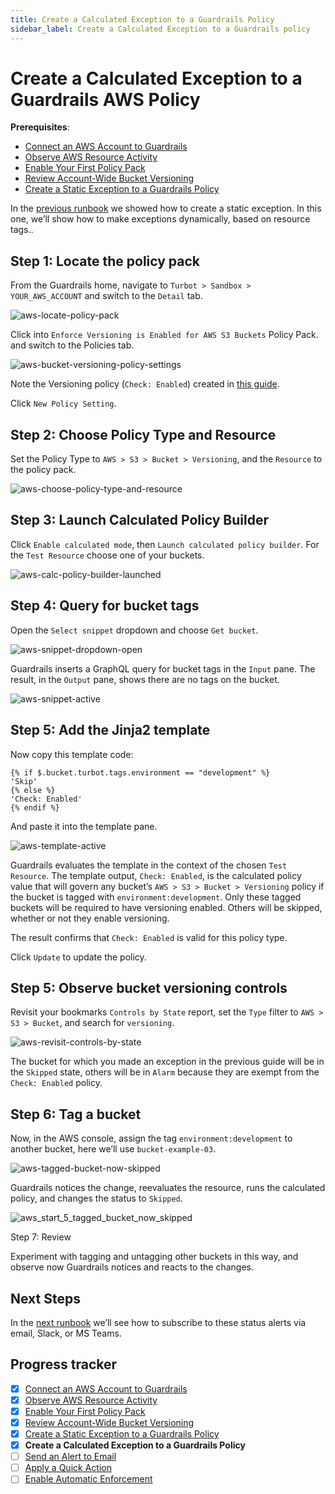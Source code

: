 ```yaml
---
title: Create a Calculated Exception to a Guardrails Policy
sidebar_label: Create a Calculated Exception to a Guardrails policy
---
```



# Create a Calculated Exception to a Guardrails AWS Policy

**Prerequisites**:   
  
- [Connect an AWS Account to Guardrails](/guardrails/docs/getting-started/getting-started-aws/connect-an-account/)
- [Observe AWS Resource Activity](/guardrails/docs/getting-started/getting-started-aws/observe-aws-activity/)
- [Enable Your First Policy Pack](/guardrails/docs/getting-started/getting-started-aws/enable-policy-pack/)
- [Review Account-Wide Bucket Versioning](/guardrails/docs/getting-started/getting-started-aws/review-account-wide/)
- [Create a Static Exception to a Guardrails Policy](/guardrails/docs/getting-started/getting-started-aws/create-static-exception/)


In the [previous runbook](guardrails/docs/getting-started/getting-started-aws/create_static_exception) we showed how to create a static exception. In this one, we’ll show how to make exceptions dynamically, based on resource tags..

## Step 1: Locate the policy pack

From the Guardrails home, navigate to `Turbot > Sandbox > YOUR_AWS_ACCOUNT` and switch to the `Detail` tab.
<p><img alt="aws-locate-policy-pack" src="/images/docs/guardrails/getting-started/getting-started-aws/create-calculated-exception/aws-locate-policy-pack.png"/></p>

  
  
Click into `Enforce Versioning is Enabled for AWS S3 Buckets` Policy Pack. and switch to the Policies tab.
<p><img alt="aws-bucket-versioning-policy-settings" src="/images/docs/guardrails/getting-started/getting-started-aws/create-calculated-exception/aws-bucket-versioning-policy-settings.png"/></p>

Note the Versioning policy (`Check: Enabled`) created in [this guide](/guardrails/docs/getting-started/getting-started-aws/enable-policy-pack).   
  
Click `New Policy Setting`.

## Step 2: Choose Policy Type and Resource

Set the Policy Type to `AWS > S3 > Bucket > Versioning`, and the `Resource` to the policy pack.
<p><img alt="aws-choose-policy-type-and-resource" src="/images/docs/guardrails/getting-started/getting-started-aws/create-calculated-exception/aws-choose-policy-type-and-resource.png"/></p>

## Step 3: Launch Calculated Policy Builder

Click `Enable calculated mode`, then `Launch calculated policy builder`. For the `Test Resource` choose one of your buckets.
<p><img alt="aws-calc-policy-builder-launched" src="/images/docs/guardrails/getting-started/getting-started-aws/create-calculated-exception/aws-calc-policy-builder-launched.png"/></p>

## Step 4: Query for bucket tags

Open the `Select snippet` dropdown and choose `Get bucket`.
<p><img alt="aws-snippet-dropdown-open" src="/images/docs/guardrails/getting-started/getting-started-aws/create-calculated-exception/aws-snippet-dropdown-open.png"/></p>  
  
Guardrails inserts a GraphQL query for bucket tags in the `Input` pane. The result, in the `Output` pane, shows there are no tags on the bucket.
<p><img alt="aws-snippet-active" src="/images/docs/guardrails/getting-started/getting-started-aws/create-calculated-exception/aws-snippet-active.png"/></p>

## Step 5: Add the Jinja2 template

  
Now copy this template code:  
  
```nunjucks
{% if $.bucket.turbot.tags.environment == "development" %}
'Skip'
{% else %}
'Check: Enabled'
{% endif %}
```

And paste it into the template pane.  
<p><img alt="aws-template-active" src="/images/docs/guardrails/getting-started/getting-started-aws/create-calculated-exception/aws-template-active.png"/></p>  
  


Guardrails evaluates the template in the context of the chosen `Test Resource`. The template output, `Check: Enabled`, is the calculated policy value that will govern any bucket’s `AWS > S3 > Bucket > Versioning` policy if the bucket is tagged with `environment:development`. Only these tagged buckets will be required to have versioning enabled. Others will be skipped, whether or not they enable versioning.  
  
The result confirms that `Check: Enabled` is valid for this policy type.  
  
Click `Update` to update the policy.

## Step 5: Observe bucket versioning controls

Revisit your bookmarks `Controls by State` report, set the `Type` filter to `AWS > S3 > Bucket`, and search for `versioning`.
<p><img alt="aws-revisit-controls-by-state" src="/images/docs/guardrails/getting-started/getting-started-aws/create-calculated-exception/aws-revisit-controls-by-state.png"/></p>  
  


The bucket for which you made an exception in the previous guide will be in the `Skipped` state, others will be in `Alarm` because they are exempt from the `Check: Enabled` policy.   


## Step 6: Tag a bucket

Now, in the AWS console, assign the tag `environment:development` to another bucket, here we’ll use `bucket-example-03`.  
<p><img alt="aws-tagged-bucket-now-skipped" src="/images/docs/guardrails/getting-started/getting-started-aws/create-calculated-exception/aws-tagged-bucket-now-skipped.png"/></p>  
  


Guardrails notices the change, reevaluates the resource, runs the calculated policy, and changes the status to `Skipped`.
<p><img alt="aws_start_5_tagged_bucket_now_skipped" src="/images/docs/guardrails/getting-started/getting-started-aws/create-calculated-exception/aws-start-5-tagged-bucket-now-skipped.png"/></p>

Step 7: Review

Experiment with tagging and untagging other buckets in this way, and observe now Guardrails notices and reacts to the changes. 

## Next Steps

In the [next runbook](/guardrails/docs/getting-started/getting-started-aws/send-alert-to-email) we’ll see how to subscribe to these status alerts via email, Slack, or MS Teams. 

  



## Progress tracker

- [x] [Connect an AWS Account to Guardrails](path)
- [x] [Observe AWS Resource Activity](path)
- [x] [Enable Your First Policy Pack](path)
- [x] [Review Account-Wide Bucket Versioning](path)
- [x] [Create a Static Exception to a Guardrails Policy](path)
- [x] **Create a Calculated Exception to a Guardrails Policy**
- [ ] [Send an Alert to Email](path)
- [ ] [Apply a Quick Action](path)
- [ ] [Enable Automatic Enforcement](path)
